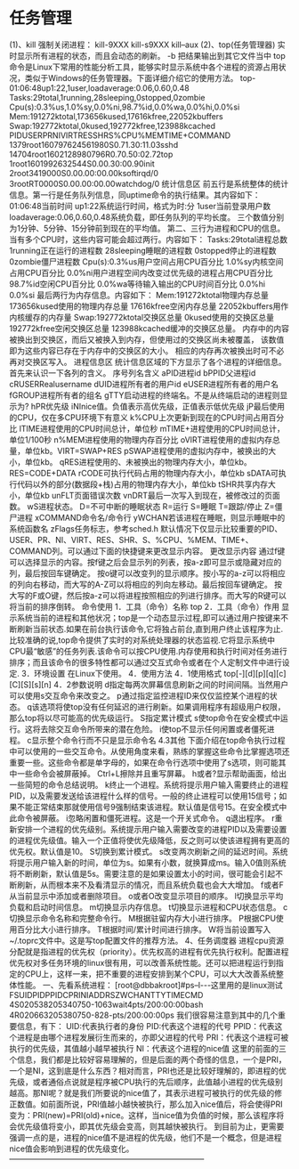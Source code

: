 # 任务管理
(1)、kill
强制关闭进程：
kill-9XXX
kill-s9XXX
kill–aux
(2)、top(任务管理器)
实时显示所有进程的状态，而且会动态的刷新。
-b	把结果输出到其它文件当中
	top命令是Linux下常用的性能分析工具，能够实时显示系统中各个进程的资源占用状况，类似于Windows的任务管理器。下面详细介绍它的使用方法。
top-01:06:48up1:22,1user,loadaverage:0.06,0.60,0.48
Tasks:29total,1running,28sleeping,0stopped,0zombie
Cpu(s):0.3%us,1.0%sy,0.0%ni,98.7%id,0.0%wa,0.0%hi,0.0%si
Mem:191272ktotal,173656kused,17616kfree,22052kbuffers
Swap:192772ktotal,0kused,192772kfree,123988kcached
PIDUSERPRNIVIRTRESSHRS%CPU%MEMTIME+COMMAND
1379root160797624561980S0.71.30:11.03sshd
14704root1602128980796R0.70.50:02.72top
1root1601992632544S0.00.30:00.90init
2root3419000S0.00.00:00.00ksoftirqd/0
3rootRT0000S0.00.00:00.00watchdog/0
统计信息区
前五行是系统整体的统计信息。第一行是任务队列信息，同uptime命令的执行结果。其内容如下：
01:06:48当前时间
up1:22系统运行时间，格式为时:分
1user当前登录用户数
loadaverage:0.06,0.60,0.48系统负载，即任务队列的平均长度。
三个数值分别为1分钟、5分钟、15分钟前到现在的平均值。
第二、三行为进程和CPU的信息。当有多个CPU时，这些内容可能会超过两行。内容如下：
Tasks:29total进程总数
1running正在运行的进程数
28sleeping睡眠的进程数
0stopped停止的进程数
0zombie僵尸进程数
Cpu(s):0.3%us用户空间占用CPU百分比
1.0%sy内核空间占用CPU百分比
0.0%ni用户进程空间内改变过优先级的进程占用CPU百分比
98.7%id空闲CPU百分比
0.0%wa等待输入输出的CPU时间百分比
0.0%hi
0.0%si
最后两行为内存信息。内容如下：
Mem:191272ktotal物理内存总量
173656kused使用的物理内存总量
17616kfree空闲内存总量
22052kbuffers用作内核缓存的内存量
Swap:192772ktotal交换区总量
0kused使用的交换区总量
192772kfree空闲交换区总量
123988kcached缓冲的交换区总量。
内存中的内容被换出到交换区，而后又被换入到内存，但使用过的交换区尚未被覆盖，
该数值即为这些内容已存在于内存中的交换区的大小。
相应的内存再次被换出时可不必再对交换区写入。
进程信息区
统计信息区域的下方显示了各个进程的详细信息。首先来认识一下各列的含义。
序号列名含义
aPID进程id
bPPID父进程id
cRUSERRealusername
dUID进程所有者的用户id
eUSER进程所有者的用户名
fGROUP进程所有者的组名
gTTY启动进程的终端名。不是从终端启动的进程则显示为?
hPR优先级
iNInice值。负值表示高优先级，正值表示低优先级
jP最后使用的CPU，仅在多CPU环境下有意义
k%CPU上次更新到现在的CPU时间占用百分比
lTIME进程使用的CPU时间总计，单位秒
mTIME+进程使用的CPU时间总计，单位1/100秒
n%MEM进程使用的物理内存百分比
oVIRT进程使用的虚拟内存总量，单位kb。VIRT=SWAP+RES
pSWAP进程使用的虚拟内存中，被换出的大小，单位kb。
qRES进程使用的、未被换出的物理内存大小，单位kb。RES=CODE+DATA
rCODE可执行代码占用的物理内存大小，单位kb
sDATA可执行代码以外的部分(数据段+栈)占用的物理内存大小，单位kb
tSHR共享内存大小，单位kb
unFLT页面错误次数
vnDRT最后一次写入到现在，被修改过的页面数。
wS进程状态。
D=不可中断的睡眠状态
R=运行
S=睡眠
T=跟踪/停止
Z=僵尸进程
xCOMMAND命令名/命令行
yWCHAN若该进程在睡眠，则显示睡眠中的系统函数名
zFlags任务标志，参考sched.h
默认情况下仅显示比较重要的PID、USER、PR、NI、VIRT、RES、SHR、S、%CPU、%MEM、TIME+、COMMAND列。可以通过下面的快捷键来更改显示内容。
更改显示内容
通过f键可以选择显示的内容。按f键之后会显示列的列表，按a-z即可显示或隐藏对应的列，最后按回车键确定。
按o键可以改变列的显示顺序。按小写的a-z可以将相应的列向右移动，而大写的A-Z可以将相应的列向左移动。最后按回车键确定。
按大写的F或O键，然后按a-z可以将进程按照相应的列进行排序。而大写的R键可以将当前的排序倒转。
命令使用
1．工具（命令）名称
top
2．工具（命令）作用
显示系统当前的进程和其他状况；top是一个动态显示过程,即可以通过用户按键来不断刷新当前状态.如果在前台执行该命令,它将独占前台,直到用户终止该程序为止.比较准确的说,top命令提供了实时的对系统处理器的状态监视.它将显示系统中CPU最“敏感”的任务列表.该命令可以按CPU使用.内存使用和执行时间对任务进行排序；而且该命令的很多特性都可以通过交互式命令或者在个人定制文件中进行设定.
3．环境设置
在Linux下使用。
4．使用方法
4．1使用格式
top[-][d][p][q][c][C][S][s][n]
4．2参数说明
d指定每两次屏幕信息刷新之间的时间间隔。当然用户可以使用s交互命令来改变之。
p通过指定监控进程ID来仅仅监控某个进程的状态。
q该选项将使top没有任何延迟的进行刷新。如果调用程序有超级用户权限，那么top将以尽可能高的优先级运行。
S指定累计模式
s使top命令在安全模式中运行。这将去除交互命令所带来的潜在危险。
i使top不显示任何闲置或者僵死进程。
c显示整个命令行而不只是显示命令名
4.3其他
下面介绍在top命令执行过程中可以使用的一些交互命令。从使用角度来看，熟练的掌握这些命令比掌握选项还重要一些。这些命令都是单字母的，如果在命令行选项中使用了s选项，则可能其中一些命令会被屏蔽掉。
Ctrl+L擦除并且重写屏幕。
h或者?显示帮助画面，给出一些简短的命令总结说明。
k终止一个进程。系统将提示用户输入需要终止的进程PID，以及需要发送给该进程什么样的信号。一般的终止进程可以使用15信号；如果不能正常结束那就使用信号9强制结束该进程。默认值是信号15。在安全模式中此命令被屏蔽。
i忽略闲置和僵死进程。这是一个开关式命令。
q退出程序。
r重新安排一个进程的优先级别。系统提示用户输入需要改变的进程PID以及需要设置的进程优先级值。输入一个正值将使优先级降低，反之则可以使该进程拥有更高的优先权。默认值是10。
S切换到累计模式。
s改变两次刷新之间的延迟时间。系统将提示用户输入新的时间，单位为s。如果有小数，就换算成ms。输入0值则系统将不断刷新，默认值是5s。需要注意的是如果设置太小的时间，很可能会引起不断刷新，从而根本来不及看清显示的情况，而且系统负载也会大大增加。
f或者F从当前显示中添加或者删除项目。
o或者O改变显示项目的顺序。
l切换显示平均负载和启动时间信息。
m切换显示内存信息。
t切换显示进程和CPU状态信息。
c切换显示命令名称和完整命令行。
M根据驻留内存大小进行排序。
P根据CPU使用百分比大小进行排序。
T根据时间/累计时间进行排序。
W将当前设置写入~/.toprc文件中。这是写top配置文件的推荐方法。
4、任务调度器
进程cpu资源分配就是指进程的优先权（priority）。优先权高的进程有优先执行权利。配置进程优先权对多任务环境的linux很有用，可以改善系统性能。还可以把进程运行到指定的CPU上，这样一来，把不重要的进程安排到某个CPU，可以大大改善系统整体性能。
一、先看系统进程：
[root@dbbakroot]#ps–l---这里用的是linux测试
FSUIDPIDPPIDCPRINIADDRSZWCHANTTYTIMECMD
4S020538205340750-1063wait4pts/200:00:00bash
4R020663205380750-828-pts/200:00:00ps
我们很容易注意到其中的几个重要信息，有下：
UID:代表执行者的身份
PID:代表这个进程的代号
PPID：代表这个进程是由哪个进程发展衍生而来的，亦即父进程的代号
PRI：代表这个进程可被执行的优先级，其值越小越早被执行
NI：代表这个进程的nice值
这里的前面的三个信息，我们都是比较好容易理解的，但是后面的两个奇怪的信息，一个是PRI，一个是NI，这到底是什么东西？相对而言，PRI也还是比较好理解的，即进程的优先级，或者通俗点说就是程序被CPU执行的先后顺序，此值越小进程的优先级别越高。那NI呢？就是我们所要说的nice值了，其表示进程可被执行的优先级的修正数值。如前面所说，PRI值越小越快被执行，那么加入nice值后，将会使得PRI变为：PRI(new)=PRI(old)+nice。这样，当nice值为负值的时候，那么该程序将会优先级值将变小，即其优先级会变高，则其越快被执行。
到目前为止，更需要强调一点的是，进程的nice值不是进程的优先级，他们不是一个概念，但是进程nice值会影响到进程的优先级变化。
—————————————————————————
